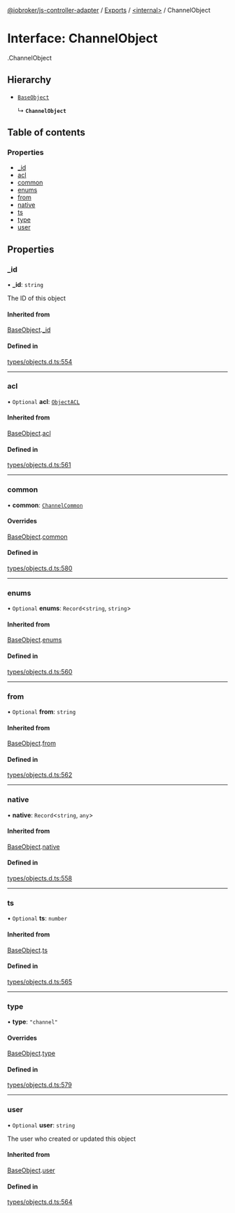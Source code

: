 [@iobroker/js-controller-adapter](../README.md) / [Exports](../modules.md) / [<internal\>](../modules/internal_.md) / ChannelObject

# Interface: ChannelObject

[<internal>](../modules/internal_.md).ChannelObject

## Hierarchy

- [`BaseObject`](internal_.BaseObject.md)

  ↳ **`ChannelObject`**

## Table of contents

### Properties

- [\_id](internal_.ChannelObject.md#_id)
- [acl](internal_.ChannelObject.md#acl)
- [common](internal_.ChannelObject.md#common)
- [enums](internal_.ChannelObject.md#enums)
- [from](internal_.ChannelObject.md#from)
- [native](internal_.ChannelObject.md#native)
- [ts](internal_.ChannelObject.md#ts)
- [type](internal_.ChannelObject.md#type)
- [user](internal_.ChannelObject.md#user)

## Properties

### \_id

• **\_id**: `string`

The ID of this object

#### Inherited from

[BaseObject](internal_.BaseObject.md).[_id](internal_.BaseObject.md#_id)

#### Defined in

[types/objects.d.ts:554](https://github.com/ioBroker/ioBroker.js-controller/blob/9c08dda8/packages/types/objects.d.ts#L554)

___

### acl

• `Optional` **acl**: [`ObjectACL`](internal_.ObjectACL.md)

#### Inherited from

[BaseObject](internal_.BaseObject.md).[acl](internal_.BaseObject.md#acl)

#### Defined in

[types/objects.d.ts:561](https://github.com/ioBroker/ioBroker.js-controller/blob/9c08dda8/packages/types/objects.d.ts#L561)

___

### common

• **common**: [`ChannelCommon`](internal_.ChannelCommon.md)

#### Overrides

[BaseObject](internal_.BaseObject.md).[common](internal_.BaseObject.md#common)

#### Defined in

[types/objects.d.ts:580](https://github.com/ioBroker/ioBroker.js-controller/blob/9c08dda8/packages/types/objects.d.ts#L580)

___

### enums

• `Optional` **enums**: `Record`<`string`, `string`\>

#### Inherited from

[BaseObject](internal_.BaseObject.md).[enums](internal_.BaseObject.md#enums)

#### Defined in

[types/objects.d.ts:560](https://github.com/ioBroker/ioBroker.js-controller/blob/9c08dda8/packages/types/objects.d.ts#L560)

___

### from

• `Optional` **from**: `string`

#### Inherited from

[BaseObject](internal_.BaseObject.md).[from](internal_.BaseObject.md#from)

#### Defined in

[types/objects.d.ts:562](https://github.com/ioBroker/ioBroker.js-controller/blob/9c08dda8/packages/types/objects.d.ts#L562)

___

### native

• **native**: `Record`<`string`, `any`\>

#### Inherited from

[BaseObject](internal_.BaseObject.md).[native](internal_.BaseObject.md#native)

#### Defined in

[types/objects.d.ts:558](https://github.com/ioBroker/ioBroker.js-controller/blob/9c08dda8/packages/types/objects.d.ts#L558)

___

### ts

• `Optional` **ts**: `number`

#### Inherited from

[BaseObject](internal_.BaseObject.md).[ts](internal_.BaseObject.md#ts)

#### Defined in

[types/objects.d.ts:565](https://github.com/ioBroker/ioBroker.js-controller/blob/9c08dda8/packages/types/objects.d.ts#L565)

___

### type

• **type**: ``"channel"``

#### Overrides

[BaseObject](internal_.BaseObject.md).[type](internal_.BaseObject.md#type)

#### Defined in

[types/objects.d.ts:579](https://github.com/ioBroker/ioBroker.js-controller/blob/9c08dda8/packages/types/objects.d.ts#L579)

___

### user

• `Optional` **user**: `string`

The user who created or updated this object

#### Inherited from

[BaseObject](internal_.BaseObject.md).[user](internal_.BaseObject.md#user)

#### Defined in

[types/objects.d.ts:564](https://github.com/ioBroker/ioBroker.js-controller/blob/9c08dda8/packages/types/objects.d.ts#L564)
